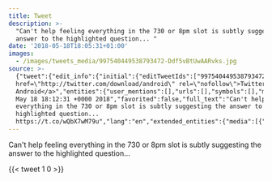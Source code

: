 ```yaml
---
title: Tweet
description: >-
  "Can't help feeling everything in the 730 or 8pm slot is subtly suggesting the
  answer to the highlighted question... "
date: '2018-05-18T18:05:31+01:00'
images:
  - /images/tweets_media/997540449538793472-Ddf5vBtUwAARvks.jpg
source: >-
  {"tweet":{"edit_info":{"initial":{"editTweetIds":["997540449538793472"],"editableUntil":"2018-05-18T19:12:31.232Z","editsRemaining":"5","isEditEligible":true}},"retweeted":false,"source":"<a
  href=\"http://twitter.com/download/android\" rel=\"nofollow\">Twitter for
  Android</a>","entities":{"user_mentions":[],"urls":[],"symbols":[],"media":[{"expanded_url":"https://twitter.com/toychicken/status/997540449538793472/photo/1","indices":["116","139"],"url":"https://t.co/wQbX7wM79u","media_url":"http://pbs.twimg.com/media/Ddf5vBtUwAARvks.jpg","id_str":"997540428793561088","id":"997540428793561088","media_url_https":"https://pbs.twimg.com/media/Ddf5vBtUwAARvks.jpg","sizes":{"medium":{"w":"1200","h":"900","resize":"fit"},"small":{"w":"680","h":"510","resize":"fit"},"thumb":{"w":"150","h":"150","resize":"crop"},"large":{"w":"2048","h":"1536","resize":"fit"}},"type":"photo","display_url":"pic.twitter.com/wQbX7wM79u"}],"hashtags":[]},"display_text_range":["0","139"],"favorite_count":"1","id_str":"997540449538793472","truncated":false,"retweet_count":"0","id":"997540449538793472","possibly_sensitive":false,"created_at":"Fri
  May 18 18:12:31 +0000 2018","favorited":false,"full_text":"Can't help feeling
  everything in the 730 or 8pm slot is subtly suggesting the answer to the
  highlighted question...
  https://t.co/wQbX7wM79u","lang":"en","extended_entities":{"media":[{"expanded_url":"https://twitter.com/toychicken/status/997540449538793472/photo/1","indices":["116","139"],"url":"https://t.co/wQbX7wM79u","media_url":"http://pbs.twimg.com/media/Ddf5vBtUwAARvks.jpg","id_str":"997540428793561088","id":"997540428793561088","media_url_https":"https://pbs.twimg.com/media/Ddf5vBtUwAARvks.jpg","sizes":{"medium":{"w":"1200","h":"900","resize":"fit"},"small":{"w":"680","h":"510","resize":"fit"},"thumb":{"w":"150","h":"150","resize":"crop"},"large":{"w":"2048","h":"1536","resize":"fit"}},"type":"photo","display_url":"pic.twitter.com/wQbX7wM79u"}]}}}
---
```

Can't help feeling everything in the 730 or 8pm slot is subtly suggesting the answer to the highlighted question... 
    
{{< tweet 1 0 >}}
    
